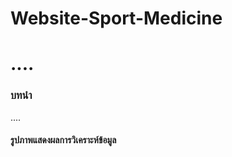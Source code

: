 # Website-Sport-Medicine
<h1>....</h1>

<h3>บทนำ</h3>
<p> .... </p>

<h4>รูปภาพแสดงผลการวิเคราะห์ข้อมูล</h4>
<img src=>
<img src=>
<img src=>
<img src=>










